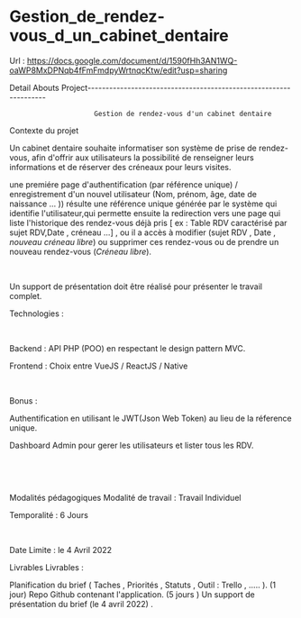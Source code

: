 # Gestion_de_rendez-vous_d_un_cabinet_dentaire
Url : https://docs.google.com/document/d/1590fHh3AN1WQ-oaWP8MxDPNqb4fFmFmdpyWrtnqcKtw/edit?usp=sharing

Detail Abouts Project------------------------------------------------------------------
          
                         Gestion de rendez-vous d'un cabinet dentaire
                         
                       

Contexte du projet

Un cabinet dentaire souhaite informatiser son système de prise de rendez-vous, afin d'offrir aux utilisateurs la possibilité de renseigner leurs informations et de réserver des créneaux pour leurs visites.

une premiére page d'authentification (par référence unique) / enregistrement d'un nouvel utilisateur (Nom, prénom, âge, date de naissance ... )) résulte une référence unique générée par le système qui identifie l'utilisateur,qui permette ensuite la redirection vers une page qui liste l'historique des rendez-vous déjà pris [ ex : Table RDV caractérisé par sujet RDV,Date , créneau ...] , ou il a accès à modifier (sujet RDV , Date , *nouveau créneau libre*) ou supprimer ces rendez-vous ou de prendre un nouveau rendez-vous (*Créneau libre*).

​

Un support de présentation doit être réalisé pour présenter le travail complet.

Technologies :

​

Backend : API PHP (POO) en respectant le design pattern MVC.

Frontend : Choix entre VueJS / ReactJS / Native

​

Bonus :

Authentification en utilisant le JWT(Json Web Token) au lieu de la réference unique.

Dashboard Admin pour gerer les utilisateurs et lister tous les RDV.

​

​

Modalités pédagogiques
Modalité de travail : Travail Individuel

Temporalité : 6 Jours

​

Date Limite : le 4 Avril 2022

Livrables
Livrables :

Planification du brief ( Taches , Priorités , Statuts ,  Outil : Trello , ..... ). (1 jour)
Repo Github contenant l'application. (5 jours )
Un support de présentation du brief (le 4 avril 2022) .
